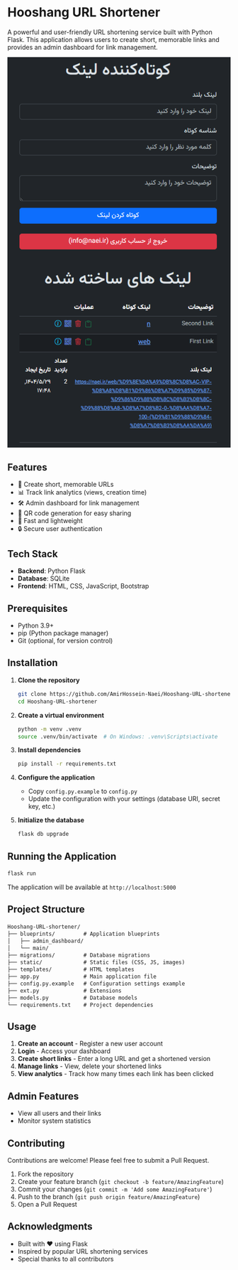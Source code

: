 # Hooshang URL Shortener

A powerful and user-friendly URL shortening service built with Python Flask. This application allows users to create short, memorable links and provides an admin dashboard for link management.

![](https://raw.githubusercontent.com/AmirHossein-Naei/Hooshang-URL-shortener/refs/heads/master/README-IMAGE.png)


## Features

- 🔗 Create short, memorable URLs
- 📊 Track link analytics (views, creation time)
- 🛠️ Admin dashboard for link management
- 📱 QR code generation for easy sharing
- 🚀 Fast and lightweight
- 🔒 Secure user authentication

## Tech Stack

- **Backend**: Python Flask
- **Database**: SQLite 
- **Frontend**: HTML, CSS, JavaScript, Bootstrap

## Prerequisites

- Python 3.9+
- pip (Python package manager)
- Git (optional, for version control)

## Installation

1. **Clone the repository**
   ```bash
   git clone https://github.com/AmirHossein-Naei/Hooshang-URL-shortener.git
   cd Hooshang-URL-shortener
   ```

2. **Create a virtual environment**
   ```bash
   python -m venv .venv
   source .venv/bin/activate  # On Windows: .venv\Scripts\activate
   ```

3. **Install dependencies**
   ```bash
   pip install -r requirements.txt
   ```

4. **Configure the application**
   - Copy `config.py.example` to `config.py`
   - Update the configuration with your settings (database URI, secret key, etc.)

5. **Initialize the database**
   ```bash
   flask db upgrade
   ```

## Running the Application

```bash
flask run
```

The application will be available at `http://localhost:5000`

## Project Structure

```
Hooshang-URL-shortener/
├── blueprints/         # Application blueprints
│   ├── admin_dashboard/
│   └── main/
├── migrations/         # Database migrations
├── static/             # Static files (CSS, JS, images)
├── templates/          # HTML templates
├── app.py              # Main application file
├── config.py.example   # Configuration settings example
├── ext.py              # Extensions
├── models.py           # Database models
└── requirements.txt    # Project dependencies
```

## Usage

1. **Create an account** - Register a new user account
2. **Login** - Access your dashboard
3. **Create short links** - Enter a long URL and get a shortened version
4. **Manage links** - View, delete your shortened links
5. **View analytics** - Track how many times each link has been clicked

## Admin Features

- View all users and their links
- Monitor system statistics

## Contributing

Contributions are welcome! Please feel free to submit a Pull Request.

1. Fork the repository
2. Create your feature branch (`git checkout -b feature/AmazingFeature`)
3. Commit your changes (`git commit -m 'Add some AmazingFeature'`)
4. Push to the branch (`git push origin feature/AmazingFeature`)
5. Open a Pull Request

## Acknowledgments

- Built with ❤️ using Flask
- Inspired by popular URL shortening services
- Special thanks to all contributors

